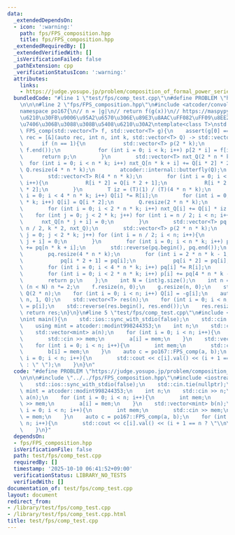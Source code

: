 ```yaml
---
data:
  _extendedDependsOn:
  - icon: ':warning:'
    path: fps/FPS_composition.hpp
    title: fps/FPS_composition.hpp
  _extendedRequiredBy: []
  _extendedVerifiedWith: []
  _isVerificationFailed: false
  _pathExtension: cpp
  _verificationStatusIcon: ':warning:'
  attributes:
    links:
    - https://judge.yosupo.jp/problem/composition_of_formal_power_series_large
  bundledCode: "#line 1 \"test/fps/comp_test.cpp\"\n#define PROBLEM \"https://judge.yosupo.jp/problem/composition_of_formal_power_series_large\"\
    \n\n\n#line 2 \"fps/FPS_composition.hpp\"\n#include <atcoder/convolution>\n\n\
    namespace po167{\n// n = |g|\n// return f(g(x))\n// https://maspypy.com/fps-\u5408\
    \u6210\u30FB\u9006\u95A2\u6570\u306E\u89E3\u8AAC\uFF082\uFF09\u8EE2\u7F6E\u539F\
    \u7406\u306B\u3088\u308B\u5408\u6210\u30A2\ntemplate<class T>\nstd::vector<T>\
    \ FPS_comp(std::vector<T> f, std::vector<T> g){\n    assert(g[0] == 0);\n    auto\
    \ rec = [&](auto rec, int n, int k, std::vector<T> Q) -> std::vector<T> {\n  \
    \      if (n == 1){\n            std::vector<T> p(2 * k);\n            std::reverse(f.begin(),\
    \ f.end());\n            for (int i = 0; i < k; i++) p[2 * i] = f[i];\n      \
    \      return p;\n        }\n        std::vector<T> nxt_Q(2 * n * k);\n      \
    \  for (int i = 0; i < n * k; i++) nxt_Q[n * k + i] += Q[i * 2] * 2;\n       \
    \ Q.resize(4 * n * k);\n        atcoder::internal::butterfly(Q);\n        // Q(-x)\n\
    \        std::vector<T> R(4 * n * k);\n        for (int i = 0; i < 2 * n * k;\
    \ i++){\n            R[i * 2] = Q[i * 2 + 1];\n            R[i * 2 + 1] = Q[i\
    \ * 2];\n        }\n        T iz = (T)(1) / (T)(4 * n * k);\n        for (int\
    \ i = 0; i < 4 * n * k; i++) Q[i] *= R[i];\n        for (int i = 0; i < 2 * n\
    \ * k; i++) Q[i] = Q[i * 2];\n        Q.resize(2 * n * k);\n        atcoder::internal::butterfly_inv(Q);\n\
    \        for (int i = 0; i < 2 * n * k; i++) nxt_Q[i] += Q[i] * iz * 2;\n    \
    \    for (int j = 0; j < 2 * k; j++) for (int i = n / 2; i < n; i++){\n      \
    \      nxt_Q[n * j + i] = 0;\n        }\n        std::vector<T> pq = rec(rec,\
    \ n / 2, k * 2, nxt_Q);\n        std::vector<T> p(2 * n * k);\n        for (int\
    \ j = 0; j < 2 * k; j++) for (int i = n / 2; i < n; i++){\n            pq[n *\
    \ j + i] = 0;\n        }\n        for (int i = 0; i < n * k; i++) p[i * 2 + 1]\
    \ += pq[n * k + i];\n        std::reverse(pq.begin(), pq.end());\n        atcoder::internal::butterfly(pq);\n\
    \        pq.resize(4 * n * k);\n        for (int i = 2 * n * k - 1; i >= 0; i--){\n\
    \            pq[i * 2 + 1] = pq[i];\n            pq[i * 2] = pq[i];\n        }\n\
    \        for (int i = 0; i < 4 * n * k; i++) pq[i] *= R[i];\n        atcoder::internal::butterfly_inv(pq);\n\
    \        for (int i = 0; i < 2 * n * k; i++) p[i] += pq[4 * n * k - 1 - i] * iz;\n\
    \        return p;\n    };\n    int N = (int)g.size();\n    int n = 1;\n    while\
    \ (n < N) n *= 2;\n    f.resize(n, 0);\n    g.resize(n, 0);\n    std::vector<T>\
    \ Q(2 * n);\n    for (int i = 0; i < n; i++) Q[i] = -g[i];\n    auto p = rec(rec,\
    \ n, 1, Q);\n    std::vector<T> res(n);\n    for (int i = 0; i < n; i++) res[i]\
    \ = p[i];\n    std::reverse(res.begin(), res.end());\n    res.resize(N);\n   \
    \ return res;\n}\n}\n#line 5 \"test/fps/comp_test.cpp\"\n#include <iostream>\n\
    \nint main(){\n    std::ios::sync_with_stdio(false);\n    std::cin.tie(nullptr);\n\
    \    using mint = atcoder::modint998244353;\n    int n;\n    std::cin >> n;\n\
    \    std::vector<mint> a(n);\n    for (int i = 0; i < n; i++){\n        int mem;\n\
    \        std::cin >> mem;\n        a[i] = mem;\n    }\n    std::vector<mint> b(n);\n\
    \    for (int i = 0; i < n; i++){\n        int mem;\n        std::cin >> mem;\n\
    \        b[i] = mem;\n    }\n    auto c = po167::FPS_comp(a, b);\n    for (int\
    \ i = 0; i < n; i++){\n        std::cout << c[i].val() << (i + 1 == n ? \"\\n\"\
    \ : \" \");\n    }\n}\n"
  code: "#define PROBLEM \"https://judge.yosupo.jp/problem/composition_of_formal_power_series_large\"\
    \n\n\n#include \"../../fps/FPS_composition.hpp\"\n#include <iostream>\n\nint main(){\n\
    \    std::ios::sync_with_stdio(false);\n    std::cin.tie(nullptr);\n    using\
    \ mint = atcoder::modint998244353;\n    int n;\n    std::cin >> n;\n    std::vector<mint>\
    \ a(n);\n    for (int i = 0; i < n; i++){\n        int mem;\n        std::cin\
    \ >> mem;\n        a[i] = mem;\n    }\n    std::vector<mint> b(n);\n    for (int\
    \ i = 0; i < n; i++){\n        int mem;\n        std::cin >> mem;\n        b[i]\
    \ = mem;\n    }\n    auto c = po167::FPS_comp(a, b);\n    for (int i = 0; i <\
    \ n; i++){\n        std::cout << c[i].val() << (i + 1 == n ? \"\\n\" : \" \");\n\
    \    }\n}"
  dependsOn:
  - fps/FPS_composition.hpp
  isVerificationFile: false
  path: test/fps/comp_test.cpp
  requiredBy: []
  timestamp: '2025-10-10 06:41:52+09:00'
  verificationStatus: LIBRARY_NO_TESTS
  verifiedWith: []
documentation_of: test/fps/comp_test.cpp
layout: document
redirect_from:
- /library/test/fps/comp_test.cpp
- /library/test/fps/comp_test.cpp.html
title: test/fps/comp_test.cpp
---
```

